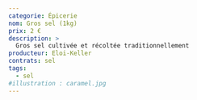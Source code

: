 ```yaml
---
categorie: Épicerie
nom: Gros sel (1kg)
prix: 2 €
description: >
  Gros sel cultivée et récoltée traditionnellement
producteur: Eloi-Keller
contrats: sel
tags: 
  - sel
#illustration : caramel.jpg
---
```


